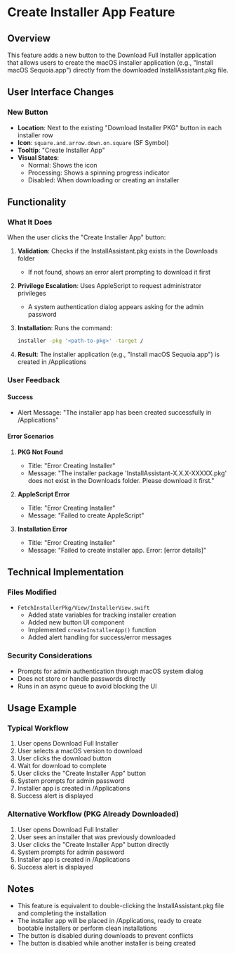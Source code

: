 # Create Installer App Feature

## Overview

This feature adds a new button to the Download Full Installer application that allows users to create the macOS installer application (e.g., "Install macOS Sequoia.app") directly from the downloaded InstallAssistant.pkg file.

## User Interface Changes

### New Button

- **Location**: Next to the existing "Download Installer PKG" button in each installer row
- **Icon**: `square.and.arrow.down.on.square` (SF Symbol)
- **Tooltip**: "Create Installer App"
- **Visual States**:
  - Normal: Shows the icon
  - Processing: Shows a spinning progress indicator
  - Disabled: When downloading or creating an installer

## Functionality

### What It Does

When the user clicks the "Create Installer App" button:

1. **Validation**: Checks if the InstallAssistant.pkg exists in the Downloads folder
   - If not found, shows an error alert prompting to download it first

2. **Privilege Escalation**: Uses AppleScript to request administrator privileges
   - A system authentication dialog appears asking for the admin password

3. **Installation**: Runs the command:
   ```bash
   installer -pkg '<path-to-pkg>' -target /
   ```

4. **Result**: The installer application (e.g., "Install macOS Sequoia.app") is created in /Applications

### User Feedback

#### Success

- Alert Message: "The installer app has been created successfully in /Applications"

#### Error Scenarios

1. **PKG Not Found**
   - Title: "Error Creating Installer"
   - Message: "The installer package 'InstallAssistant-X.X.X-XXXXX.pkg' does not exist in the Downloads folder. Please download it first."

2. **AppleScript Error**
   - Title: "Error Creating Installer"
   - Message: "Failed to create AppleScript"

3. **Installation Error**
   - Title: "Error Creating Installer"
   - Message: "Failed to create installer app. Error: [error details]"

## Technical Implementation

### Files Modified

- `FetchInstallerPkg/View/InstallerView.swift`
  - Added state variables for tracking installer creation
  - Added new button UI component
  - Implemented `createInstallerApp()` function
  - Added alert handling for success/error messages

### Security Considerations

- Prompts for admin authentication through macOS system dialog
- Does not store or handle passwords directly
- Runs in an async queue to avoid blocking the UI

## Usage Example

### Typical Workflow

1. User opens Download Full Installer
2. User selects a macOS version to download
3. User clicks the download button
4. Wait for download to complete
5. User clicks the "Create Installer App" button
6. System prompts for admin password
7. Installer app is created in /Applications
8. Success alert is displayed

### Alternative Workflow (PKG Already Downloaded)

1. User opens Download Full Installer
2. User sees an installer that was previously downloaded
3. User clicks the "Create Installer App" button directly
4. System prompts for admin password
5. Installer app is created in /Applications
6. Success alert is displayed

## Notes
	
- This feature is equivalent to double-clicking the InstallAssistant.pkg file and completing the installation
- The installer app will be placed in /Applications, ready to create bootable installers or perform clean installations
- The button is disabled during downloads to prevent conflicts
- The button is disabled while another installer is being created
